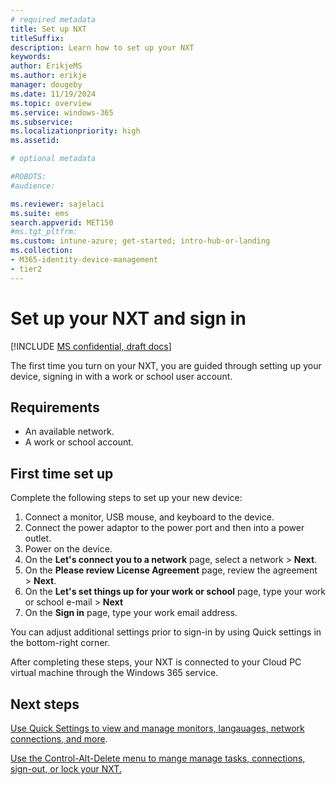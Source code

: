 ```yaml
---
# required metadata
title: Set up NXT
titleSuffix:
description: Learn how to set up your NXT
keywords:
author: ErikjeMS  
ms.author: erikje
manager: dougeby
ms.date: 11/19/2024
ms.topic: overview
ms.service: windows-365
ms.subservice:
ms.localizationpriority: high
ms.assetid: 

# optional metadata

#ROBOTS:
#audience:

ms.reviewer: sajelaci
ms.suite: ems
search.appverid: MET150
#ms.tgt_pltfrm:
ms.custom: intune-azure; get-started; intro-hub-or-landing
ms.collection:
- M365-identity-device-management
- tier2
---
```


# Set up your NXT and sign in

[!INCLUDE [MS confidential, draft docs](./includes/draft-doc.md)]

The first time you turn on your NXT, you are guided through setting up your device, signing in with a work or school user account.

## Requirements

- An available network.
- A work or school account.

## First time set up

Complete the following steps to set up your new device:

1. Connect a monitor, USB mouse, and keyboard to the device.
2. Connect the power adaptor to the power port and then into a power outlet.
3. Power on the device.
4. On the **Let's connect you to a network** page, select a network > **Next**.
5. On the **Please review License Agreement** page, review the agreement > **Next**.
6. On the **Let's set things up for your work or school** page, type your work or school e-mail > **Next**
7. On the **Sign in** page, type your work email address.

You can adjust additional settings prior to sign-in by using Quick settings in the bottom-right corner.

After completing these steps, your NXT is connected to your Cloud PC virtual machine through the Windows 365 service.

<!-- ########################## -->
## Next steps

[Use Quick Settings to view and manage monitors, langauages, network connections, and more](quick-settings.md).

[Use the Control-Alt-Delete menu to mange manage tasks, connections, sign-out, or lock your NXT.](control-alt-delete.md)
